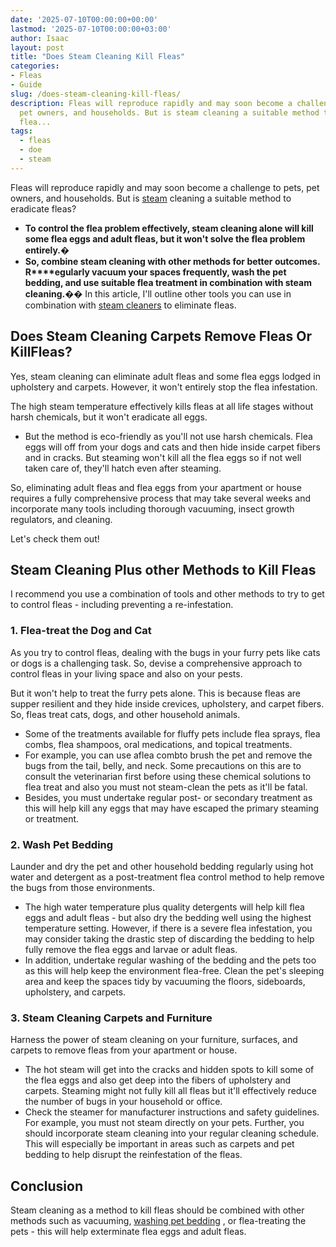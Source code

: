 ```yaml
---
date: '2025-07-10T00:00:00+00:00'
lastmod: '2025-07-10T00:00:00+03:00'
author: Isaac
layout: post
title: "Does Steam Cleaning Kill Fleas"
categories:
- Fleas
- Guide
slug: /does-steam-cleaning-kill-fleas/
description: Fleas will reproduce rapidly and may soon become a challenge to pets,
  pet owners, and households. But is steam cleaning a suitable method to eradicate
  flea...
tags: 
  - fleas
  - doe
  - steam
---
```

Fleas will reproduce rapidly and may soon become a challenge to pets, pet owners, and households. But is [steam](/posts/does-steam-kill-bed-bugs/) cleaning a suitable method to eradicate fleas?
- **To control the flea problem effectively, steam cleaning alone will kill some flea eggs and adult fleas, but it won't solve the flea problem entirely.�**
- **So, combine steam cleaning with other methods for better outcomes. R****egularly vacuum your spaces frequently, wash the pet bedding, and use suitable flea treatment in combination with steam cleaning.��**
In this article, I'll outline other tools you can use in combination with
[steam cleaners](https://pestpolicy.com/best-steam-cleaner-for-fleas/)
to eliminate fleas.
## Does Steam Cleaning Carpets Remove Fleas Or KillFleas?
Yes, steam cleaning can eliminate adult fleas and some flea eggs lodged in upholstery and carpets. However, it won't entirely stop the flea infestation.

The high steam temperature effectively kills fleas at all life stages without harsh chemicals, but it won't eradicate all eggs.
- But the method is eco-friendly as you'll not use harsh chemicals.
[](https://amzn.to/3tAftP6)
Flea eggs will off from your dogs and cats and then hide inside carpet fibers and in cracks. But steaming won't kill all the flea eggs so if not well taken care of, they'll hatch even after steaming.

So, eliminating adult fleas and flea eggs from your apartment or house requires a fully comprehensive process that may take several weeks and incorporate many tools including thorough vacuuming, insect growth regulators, and cleaning.

Let's check them out!
## Steam Cleaning Plus other Methods to Kill Fleas
I recommend you use a combination of tools and other methods to try to get to control fleas - including preventing a re-infestation.
### 1. Flea-treat the Dog and Cat
As you try to control fleas, dealing with the bugs in your furry pets like cats or dogs is a challenging task. So, devise a comprehensive approach to control fleas in your living space and also on your pests.

But it won't help to treat the furry pets alone. This is because fleas are supper resilient and they
hide inside crevices, upholstery, and carpet fibers. So, fleas treat cats, dogs, and other household animals.
- Some of the treatments available for fluffy pets include flea sprays, flea combs, flea shampoos, oral medications, and topical treatments.
- For example, you can use aflea combto brush the pet and remove the bugs from the tail, belly, and neck.
Some precautions on this are to consult the veterinarian first before using these chemical solutions to flea treat and also you must not steam-clean the pets as it'll be fatal.
- Besides, you must undertake regular post- or secondary treatment as this will help kill any eggs that may have escaped the primary steaming or treatment.
### 2. Wash Pet Bedding
Launder and dry
the pet and other household bedding regularly using hot water and detergent as a post-treatment flea control method to help remove the bugs from those environments.
- The high water temperature plus quality detergents will help kill flea eggs and adult fleas - but also dry the bedding well using the highest temperature setting.
However, if there is a severe flea infestation, you may consider taking the drastic step of discarding the bedding to help fully remove the flea eggs and larvae or adult fleas.
- In addition, undertake regular washing of the bedding and the pets too as this will help keep the environment flea-free. Clean the pet's sleeping area and keep the spaces tidy by vacuuming the floors, sideboards, upholstery, and carpets.
### 3. Steam Cleaning Carpets and Furniture
Harness the power of steam cleaning on your furniture, surfaces, and carpets to remove fleas from your apartment or house.
- The hot steam will get into the cracks and hidden spots to kill some of the flea eggs and also get deep into the fibers of upholstery and carpets.
Steaming might not fully kill all fleas but it'll effectively reduce the number of bugs in your household or office.
- Check the steamer for manufacturer instructions and safety guidelines. For example, you must not steam directly on your pets.
Further, you should incorporate steam cleaning into your regular cleaning schedule. This will especially be important in areas such as carpets and pet bedding to help disrupt the reinfestation of the fleas.
## Conclusion
Steam cleaning as a method to kill fleas should be combined with other methods such as vacuuming,
[washing pet bedding](https://pestpolicy.com/does-chlorine-safely-kill-fleas-on-cats/)
, or flea-treating the pets - this will help exterminate flea eggs and adult fleas.
